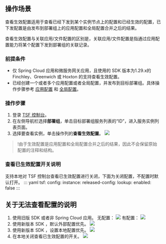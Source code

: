 ## 操作场景
查看生效配置适用于查看已经下发到某个实例节点上的配置和已经生效的配置，已下发配置是由发布到部署组上的应用配置和全局配置合并之后的结果。

查看生效配置与关联应用/文件配置的区别是，关联应用/文件配置是指通过应用配置能力将某个配置下发到部署组的关联记录。



### 前提条件

- 仅 Spring Cloud 应用和微服务网关应用，且使用的 SDK 版本为1.29.x的 Finchley、Greenwich 或 Hoxton 的支持查看生效配置。
- 已经创建一个或者多个应用配置或者全局配置，并发布到目标部署组。具体操作步骤参考 [应用配置](https://cloud.tencent.com/document/product/649/15539) 和 [全局配置](https://cloud.tencent.com/document/product/649/17827)。

### 操作步骤
1. 登录 [TSF 控制台](https://console.cloud.tencent.com/tsf)。
2. 在左侧导航栏选择**部署组**，单击目标部署组服务列表的“ID”，进入服务实例列表页面。
3. 选择要查看实例，单击操作列的**查看生效配置**。
   ![](https://qcloudimg.tencent-cloud.cn/raw/28257482b5920b39408de5174b5a9223.png)


>!由于生效配置是应用配置和全局配置合并之后的结果，因此不会保留原始配置的注释和结构。



### 查看已生效配置开关说明

支持本地对 TSF 控制台查看已生效配置进行关闭，下面为关闭配置，不配置时默认打开。
<dx-codeblock>
:::  yaml
tsf:
  config:
    instance:
      released-config:
        lookup:
          enabled: false
:::
</dx-codeblock>




## 关于无法查看配置的说明

1. 使用旧版 SDK 或者非 Spring Cloud 应用。
   无配置：
![](https://qcloudimg.tencent-cloud.cn/raw/c71a9e6b6eeae8853e08d388ce7ff7fd.png)
   有配置：
![](https://qcloudimg.tencent-cloud.cn/raw/e0222ca8a6c634ee542db66817b86619.png)
2. 使用新版本 SDK ，默认外部配置优先。
![](https://qcloudimg.tencent-cloud.cn/raw/0b576e0555487470ec18a8c25c76dc2e.png)
3. 使用新版本 SDK ，设置本地配置优先。
![](https://qcloudimg.tencent-cloud.cn/raw/ac56b68d7e98f964848d77a4d01c2d55.png)
4. 在本地关闭查看已生效配置的开关。
![](https://qcloudimg.tencent-cloud.cn/raw/e1b7f5cb7e37c1c72991ace3cc4754f6.png)

